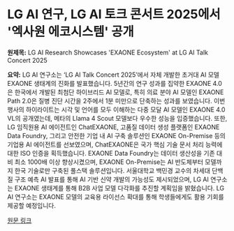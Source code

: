 # LG AI 연구, LG AI 토크 콘서트 2025에서 '엑사원 에코시스템' 공개

**원제목:** LG AI Research Showcases 'EXAONE Ecosystem' at LG AI Talk Concert 2025

**요약:** LG AI 연구소는 ‘LG AI Talk Concert 2025’에서 자체 개발한 초거대 AI 모델 EXAONE 생태계의 진화를 발표했습니다. 5년간의 연구 성과를 집약한 EXAONE 4.0은 한국에서 개발된 최첨단 하이브리드 AI 모델로, 특히 의료 분야 AI 모델인 EXAONE Path 2.0은 질병 진단 시간을 2주에서 1분 미만으로 단축하는 성과를 보였습니다.  이번 행사의 하이라이트는 시각 및 언어를 모두 이해하는 다중 모달 AI 모델인 EXAONE 4.0 VL의 공개였는데, 메타의 Llama 4 Scout 모델보다 우수한 성능을 입증했습니다.  또한, LG 임직원용 AI 에이전트인 ChatEXAONE, 고품질 데이터 생성 플랫폼인 EXAONE Data Foundry, 그리고 안전한 기업 내 AI 구축 솔루션인 EXAONE On-Premise 등의 기업용 AI 에이전트를 선보였으며,  ChatEXAONE은 국가 핵심 기술 문서 처리 능력에 대한 ISO 인증을 획득했습니다.  EXAONE Data Foundry는 데이터 생산성을 기존 대비 최소 1000배 이상 향상시켰으며,  EXAONE On-Premise는 AI 반도체부터 모델까지 한국 기술로만 구축된 풀스택 솔루션입니다.  서울대학교 백민경 교수의 차세대 단백질 구조 예측 AI 발표를 통해 AI 기반 신약 개발의 가능성도 제시되었으며,  LG AI 연구소는 EXAONE 생태계를 통해 B2B 사업 모델 다각화를 추진할 계획임을 밝혔습니다.  LG AI 연구소는 EXAONE 모델의 교육용 라이선스 확대를 통해 학생들에게도 활용 기회를 제공할 예정입니다.

[원문 링크](https://www.kipost.net/news/articleView.html?idxno=330300)
